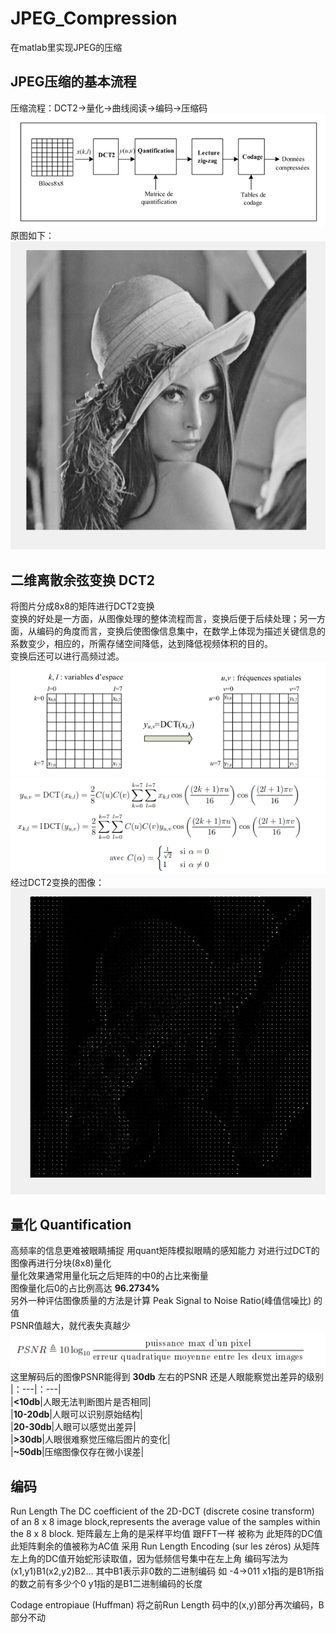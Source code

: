# JPEG_Compression
在matlab里实现JPEG的压缩
## JPEG压缩的基本流程
压缩流程：DCT2->量化->曲线阅读->编码->压缩码  
![Jpegy压缩流程](graphe/1.png)  
原图如下：  
![原图](graphe/lena512.png)
## 二维离散余弦变换 DCT2
将图片分成8x8的矩阵进行DCT2变换  
变换的好处是一方面，从图像处理的整体流程而言，变换后便于后续处理；另一方面，从编码的角度而言，变换后使图像信息集中，在数学上体现为描述关键信息的系数变少，相应的，所需存储空间降低，达到降低视频体积的目的。  
变换后还可以进行高频过滤。  
![DCT2图示](graphe/2.png)
![DCT2算式](graphe/3.png)  
经过DCT2变换的图像：  
![imdct](graphe/imdct.png)
## 量化 Quantification
高频率的信息更难被眼睛捕捉 用quant矩阵模拟眼睛的感知能力 对进行过DCT的图像再进行分块(8x8)量化  
量化效果通常用量化玩之后矩阵的中0的占比来衡量  
图像量化后0的占比例高达 **96.2734%**  
另外一种评估图像质量的方法是计算 Peak Signal to Noise Ratio(峰值信噪比) 的值  
PSNR值越大，就代表失真越少  
![PSNR](graphe/5.png)  
这里解码后的图像PSNR能得到 **30db** 左右的PSNR 还是人眼能察觉出差异的级别 
  |：---|：---|  
  |**<10db**|人眼无法判断图片是否相同|  
  |**10-20db**|人眼可以识别原始结构|  
  |**20-30db**|人眼可以感觉出差异|  
  |**>30db**|人眼很难察觉压缩后图片的变化|  
  |**~50db**|压缩图像仅存在微小误差|  
## 编码
Run Length
The DC coefficient of the 2D-DCT (discrete cosine transform) of an 8 x 8 image block,represents the average value of the samples within the 8 x 8 block.
矩阵最左上角的是采样平均值 跟FFT一样 被称为 此矩阵的DC值 此矩阵剩余的值被称为AC值
采用 Run Length Encoding (sur les zéros)
从矩阵左上角的DC值开始蛇形读取值，因为低频信号集中在左上角
编码写法为 (x1,y1)B1(x2,y2)B2...
其中B1表示非0数的二进制编码 如 -4->011
x1指的是B1所指的数之前有多少个0
y1指的是B1二进制编码的长度
    
Codage entropiaue (Huffman)
   将之前Run Length 码中的(x,y)部分再次编码，B部分不动